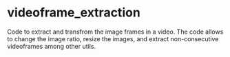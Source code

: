 # videoframe_extraction
Code to extract and transfrom the image frames in a video. The code allows to change the image ratio, resize the images, and extract non-consecutive videoframes among other utils.
